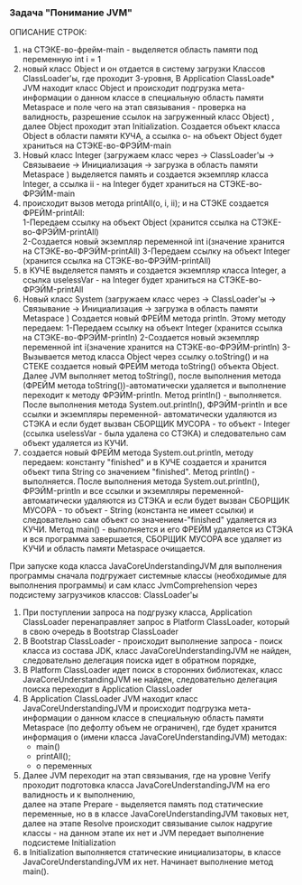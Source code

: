 ### Задача "Понимание JVM"

ОПИСАНИЕ СТРОК: 
1.  на СТЭКЕ-во-фрейм-main  - выделяется область памяти под переменную int i = 1
2.  новый класс Object и он отдается в систему загрузки Классов  ClassLoader'ы, где проходит 3-уровня, В Application ClassLoade* JVM находит класс Object  и происходит подгрузка мета-информации о данном классе в специальную область памяти Metaspace и  поле чего на этап связывания - проверка на валидность, разрешение ссылок на загруженный класс Object) , далее Object проходит этап Initialization. Создается объект класса Object в области памяти КУЧА, а ссылка о- на объект Object будет храниться на СТЭКЕ-во-ФРЭЙМ-main
3. Новый класс Integer (загружаем класс через -> ClassLoader'ы -> Связываеие -> Инициализация ->  загрузка в область памяти Metaspace ) выделяется память и создается экземпляр класса Integer, а ссылка ii - на Integer будет храниться на СТЭКЕ-во-ФРЭЙМ-main
4.  происходит вызов метода printAll(o, i, ii); и на СТЭКЕ создается ФРЕЙМ-printAll:  
1-Передаем ссылку на объект Object (хранится ссылка на СТЭКЕ-во-ФРЭЙМ-printAll)   
2-Создается новый экземпляр переменной int i(значение хранится  на СТЭКЕ-во-ФРЭЙМ-printAll)
3-Передаем ссылку на объект Integer (хранится ссылка на СТЭКЕ-во-ФРЭЙМ-printAll)
5. в КУЧЕ  выделяется память и создается экземпляр класса Integer, а ссылка uselessVar - на Integer будет храниться на СТЭКЕ-во-ФРЭЙМ-printAll
6. Новый класс System  (загружаем класс через -> ClassLoader'ы -> Связывание -> Инициализация ->  загрузка в область памяти Metaspace )
Cоздается новый ФРЕЙМ метода println. Этому методу передаем:
1-Передаем ссылку на объект Integer (хранится ссылка на СТЭКЕ-во-ФРЭЙМ-println)
2-Создается новый экземпляр переменной int i(значение хранится  на СТЭКЕ-во-ФРЭЙМ-println)
3-Вызывается метод класса Object через ссылку o.toString() и на СТЕКЕ создается новый ФРЕЙМ метода toString() объекта  Object.
Далее JVM выполняет метод toString(), после выполнения метода (ФРЕЙМ метода toString())-автоматически удаляется и выполнение переходит к методу ФРЭЙМ-println.
Метод  println() - выполняется.
После выполнения метода System.out.println(), ФРЭЙМ-println и все ссылки и экземпляры переменной- автоматически удаляются из СТЭКА и если будет вызван СБОРЩИК МУСОРА - то объект - Integer (ссылка uselessVar - была удалена со СТЭКА) и следовательно сам объект удаляется из КУЧИ.
7.  создается новый ФРЕЙМ метода System.out.println, методу передаем: константу "finished" и в КУЧЕ создается и хранится объект типа String со значением "finished".
Метод  println() - выполняется.
После выполнения метода System.out.println(), ФРЭЙМ-println и все ссылки и экземпляры переменной- автоматически удаляются из СТЭКА и если будет вызван СБОРЩИК МУСОРА - то объект - String (константа не имеет ссылки) и следовательно сам объект со значением-"finished" удаляется из КУЧИ.
Метод main() - выполняется и его ФРЕЙМ удаляется из СТЭКА и вся программа завершается, СБОРЩИК МУСОРА все удаляет из КУЧИ и область памяти Metaspace очищается.


При запуске кода класса JavaCoreUnderstandingJVM для выполнения программы сначала подгружает системные классы
(необходимые для выполнения программы) и сам класс JvmComprehension через подсистему загрузчиков классов: ClassLoader'ы
1. При поступлении запроса на подгрузку класса, Application ClassLoader перенаправляет запрос в
   Platform ClassLoader, который в свою очередь в Bootstrap ClassLoader
2. В Bootstrap ClassLoader - происходит выполнение запроса - поиск класса из состава JDK,
   класс JavaCoreUnderstandingJVM не найден, следовательно делегация поиска идет в обратном порядке,
3. В Platform ClassLoader идет поиск в сторонних библиотеках,
   класс JavaCoreUnderstandingJVM не найден, следовательно делегация поиска переходит в Application ClassLoader
4. В Application ClassLoader JVM находит класс  JavaCoreUnderstandingJVM и происходит подгрузка мета-информации о данном классе
   в специальную область памяти Metaspace (по дефолту объем не ограничен), где будет хранится информация о
   (имени класса JavaCoreUnderstandingJVM) методах:
    - main()
    - printAll();
    - о переменных
5. Далее JVM переходит на этап связывания, где на уровне Verify проходит подготовка класса JavaCoreUnderstandingJVM на его валидность и к выполнению,  
   далеe на этапе Prepare - выделяется память под статические переменные, но в в классе JavaCoreUnderstandingJVM таковых нет,
   далее на этапе Resolve происходит связывание сылок надругие классы - на данном этапе их нет и JVM передает выполнение подсистеме Initialization
6. в Initialization выполняется  статические инициализаторы, в классе JavaCoreUnderstandingJVM их нет. Начинает выполнение метод main().